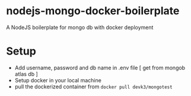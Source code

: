 # nodejs-mongo-docker-boilerplate
A NodeJS boilerplate for mongo db with docker deployment


# Setup
* Add username, password and db name in .env file [ get from mongob atlas db ]
* Setup docker in your local machine
* pull the dockerized container from ```docker pull devk3/mongotest```
